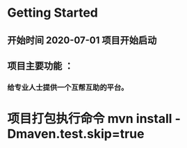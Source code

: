 # Getting Started

## 开始时间 2020-07-01 项目开始启动
## 项目主要功能 ：
### 给专业人士提供一个互帮互助的平台。

# 项目打包执行命令  mvn install -Dmaven.test.skip=true

